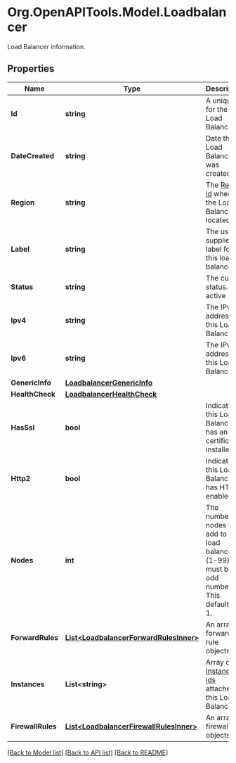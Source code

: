 # Org.OpenAPITools.Model.Loadbalancer
Load Balancer information.

## Properties

Name | Type | Description | Notes
------------ | ------------- | ------------- | -------------
**Id** | **string** | A unique ID for the Load Balancer. | [optional] 
**DateCreated** | **string** | Date this Load Balancer was created. | [optional] 
**Region** | **string** | The [Region id](#operation/list-regions) where the Load Balancer is located. | [optional] 
**Label** | **string** | The user-supplied label for this load-balancer. | [optional] 
**Status** | **string** | The current status.  * active | [optional] 
**Ipv4** | **string** | The IPv4 address of this Load Balancer. | [optional] 
**Ipv6** | **string** | The IPv6 address of this Load Balancer. | [optional] 
**GenericInfo** | [**LoadbalancerGenericInfo**](LoadbalancerGenericInfo.md) |  | [optional] 
**HealthCheck** | [**LoadbalancerHealthCheck**](LoadbalancerHealthCheck.md) |  | [optional] 
**HasSsl** | **bool** | Indicates if this Load Balancer has an SSL certificate installed. | [optional] 
**Http2** | **bool** | Indicates if this Load Balancer has HTTP2 enabled. | [optional] 
**Nodes** | **int** | The number of nodes to add to the load balancer (1-99), must be an odd number. This defaults to 1. | [optional] 
**ForwardRules** | [**List&lt;LoadbalancerForwardRulesInner&gt;**](LoadbalancerForwardRulesInner.md) | An array of forwarding rule objects. | [optional] 
**Instances** | **List&lt;string&gt;** | Array of [Instance ids](#operation/list-instances) attached to this Load Balancer. | [optional] 
**FirewallRules** | [**List&lt;LoadbalancerFirewallRulesInner&gt;**](LoadbalancerFirewallRulesInner.md) | An array of firewall rule objects. | [optional] 

[[Back to Model list]](../README.md#documentation-for-models) [[Back to API list]](../README.md#documentation-for-api-endpoints) [[Back to README]](../README.md)

